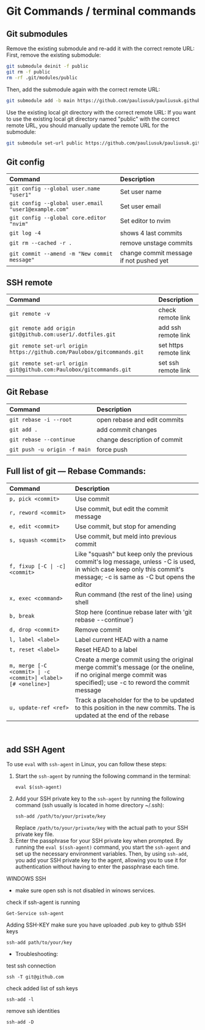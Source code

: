# Git Commands / terminal commands <br>

## Git submodules
Remove the existing submodule and re-add it with the correct remote URL:
First, remove the existing submodule:
```bash
git submodule deinit -f public
git rm -f public
rm -rf .git/modules/public
```
Then, add the submodule again with the correct remote URL:
```bash
git submodule add -b main https://github.com/pauliusuk/pauliusuk.github.io.git public
```
Use the existing local git directory with the correct remote URL:
If you want to use the existing local git directory named "public" with the correct remote URL, you should manually update the remote URL for the submodule:
```bash
git submodule set-url public https://github.com/pauliusuk/pauliusuk.github.io.git
```

## Git config
| Command | Description |
| :--  | :-- |
| `git config --global user.name "user1"`              | Set user name |
| `git config --global user.email "user1@example.com"` | Set user email |
| `git config --global core.editor "nvim"`             | Set editor to nvim |
| `git log -4`                                         | shows 4 last commits |
| `git rm --cached -r .`                               | remove unstage commits |
|`git commit --amend -m "New commit message"`          | change commit message if not pushed yet |

## SSH remote
| Command | Description |
| :--  | :-- |
|  `git remote -v`                                            | check remote link |
|  `git remote add origin git@github.com:user1/.dotfiles.git` | add ssh remote link |
| `git remote set-url origin https://github.com/Paulobox/gitcommands.git`| set https remote link |
|  `git remote set-url origin git@github.com:Paulobox/gitcommands.git` | set ssh remote link |


## Git Rebase
| Command | Description |
| :--  | :-- |
|  `git rebase -i --root`                             | open rebase and edit commits |
|  `git add .`                                        | add commit changes |
|  `git rebase --continue`                            | change description of commit |
|  `git push -u origin -f main`                       | force push |

## Full list of git — Rebase Commands:
| Command | Description |
| :-- | :-- |
| `p, pick <commit>` | Use commit |
| `r, reword <commit>` | Use commit, but edit the commit message |
| `e, edit <commit>` | Use commit, but stop for amending |
| `s, squash <commit>` | Use commit, but meld into previous commit |
| `f, fixup [-C \| -c] <commit>` | Like "squash" but keep only the previous commit's log message, unless -C is used, in which case keep only this commit's message; -c is same as -C but opens the editor |
| `x, exec <command>` | Run command (the rest of the line) using shell |
| `b, break` | Stop here (continue rebase later with 'git rebase --continue') |
| `d, drop <commit>` | Remove commit |
| `l, label <label>` | Label current HEAD with a name |
| `t, reset <label>` | Reset HEAD to a label |
| `m, merge [-C <commit> \| -c <commit>] <label> [# <oneline>]` | Create a merge commit using the original merge commit's message (or the oneline, if no original merge commit was specified); use -c <commit> to reword the commit message |
| `u, update-ref <ref>` | Track a placeholder for the <ref> to be updated to this position in the new commits. The <ref> is updated at the end of the rebase |



<br>

## add SSH Agent
To use `eval` with `ssh-agent` in Linux, you can follow these steps:
1. Start the `ssh-agent` by running the following command in the terminal:
   ```
   eval $(ssh-agent)
   ```
2. Add your SSH private key to the `ssh-agent` by running the following command (ssh usually is located in home directory ~/.ssh):
   ```
   ssh-add /path/to/your/private/key
   ```
   Replace `/path/to/your/private/key` with the actual path to your SSH private key file.
3. Enter the passphrase for your SSH private key when prompted.
By running the `eval $(ssh-agent)` command, you start the `ssh-agent` and set up the necessary environment variables. Then, by using `ssh-add`, you add your SSH private key to the agent, allowing you to use it for authentication without having to enter the passphrase each time.

WINDOWS SSH
- make sure open ssh is not disabled in winows services.<br>

check if ssh-agent is running
```
Get-Service ssh-agent
```

Adding SSH-KEY make sure you have uploaded .pub key to github SSH keys
```
ssh-add path/to/your/key
```

- Troubleshooting:

test ssh connection
```
ssh -T git@github.com
```

check added list of ssh keys
```
ssh-add -l
```

remove ssh identities
```
ssh-add -D
```
